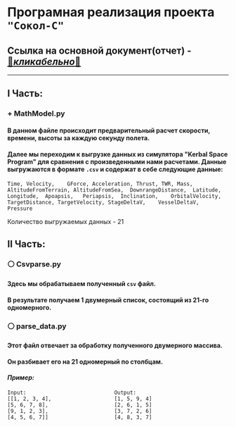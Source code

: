 # Програмная реализация проекта `"Сокол-С"`

## Ссылка на основной документ(отчет) - [:link:**_кликабельно_**:link:](https://docs.google.com/document/d/1I_B56GtqnuqOBQSlZflkZxK7ye1y5Lk2k9WJtWd6Uoo/edit#)

---

## I Часть:

### + **MathModel.py**

#### В данном файле происходит предварительный расчет скорости, времени, высоты за каждую секунду полета.

#### Далее мы переходим к выгрузке данных из симулятора "Kerbal Space Program" для сравнения с произведенными нами расчетами. Данные выгружаются в формате `.csv` и содержат в себе следующие данные:

`Time, Velocity,	GForce,	Acceleration, Thrust, TWR, Mass, AltitudeFromTerrain, AltitudeFromSea,	DownrangeDistance,	Latitude,	Longitude,	Apoapsis,	Periapsis,	Inclination,	OrbitalVelocity,	TargetDistance,	TargetVelocity,	StageDeltaV,	VesselDeltaV,	Pressure`

Количество выгружаемых данных - 21

## II Часть:

### :white_circle: **Csvparse.py**

#### Здесь мы обрабатываем полученный `csv` файл.

#### В результате получаем 1 двумерный список, состоящий из 21-го одномерного.

### :white_circle: **parse_data.py**

#### Этот файл отвечает за обработку полученного двумерного массива.

#### Он разбивает его на 21 одномерный по столбцам.

#### **_Пример:_**

    Input:                            Output:
    [[1, 2, 3, 4],                    [1, 5, 9, 4]
    [5, 6, 7, 8],                     [2, 6, 1, 5]
    [9, 1, 2, 3],                     [3, 7, 2, 6]
    [4, 5, 6, 7]]                     [4, 8, 3, 7]
